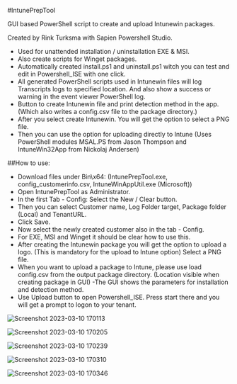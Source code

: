 #IntunePrepTool

GUI based PowerShell script to create and upload Intunewin packages.

Created by Rink Turksma with Sapien Powershell Studio.

- Used for unattended installation / uninstallation EXE & MSI.
- Also create scripts for Winget packages.
- Automatically created install.ps1 and uninstall.ps1 witch you can test and edit in Powershell_ISE with one click.
- All generated PowerShell scripts used in Intunewin files will log Transcripts logs to specified location. And also show a success or warning in the event viewer PowerShell log.
- Button to create Intunewin file and print detection method in the app. (Which also writes a config.csv file to the package directory.)
- After you select create Intunewin. You will get the option to select a PNG file.
- Then you can use the option for uploading directly to Intune (Uses PowerShell modules MSAL.PS from Jason Thompson and IntuneWin32App from Nickolaj Andersen)

##How to use: 
- Download files under Bin\x64: (IntunePrepTool.exe, config_customerinfo.csv, IntuneWinAppUtil.exe (Microsoft))
- Open IntunePrepTool as Administrator.
- In the first Tab - Config: Select the New / Clear button.
- Then you can select Customer name, Log Folder target, Package folder (Local) and TenantURL.
- Click Save.
- Now select the newly created customer also in the tab - Config.
- For EXE, MSI and Winget it should be clear how to use this.
- After creating the Intunewin package you will get the option to upload a logo. (This is mandatory for the upload to Intune option) Select a PNG file.
- When you want to upload a package to Intune, please use load config.csv from the output package directory. (Location visible when creating package in GUI)
-The GUI shows the parameters for installation and detection method.
- Use Upload button to open Powershell_ISE. Press start there and you will get a prompt to logon to your tenant.


![Screenshot 2023-03-10 170113](https://user-images.githubusercontent.com/127322820/224364743-8f69c55d-404f-441b-84cb-d3d4415dc9db.png)


![Screenshot 2023-03-10 170205](https://user-images.githubusercontent.com/127322820/224364767-0a620854-963f-466b-a177-58966a22082c.png)


![Screenshot 2023-03-10 170239](https://user-images.githubusercontent.com/127322820/224364779-1ee20690-3400-435e-8823-88f30af99d00.png)


![Screenshot 2023-03-10 170310](https://user-images.githubusercontent.com/127322820/224364797-debe4c87-6132-427e-85e5-0109308ddd5e.png)

![Screenshot 2023-03-10 170346](https://user-images.githubusercontent.com/127322820/224364810-aae03744-703d-4e7f-af95-720e6685b7b7.png)
